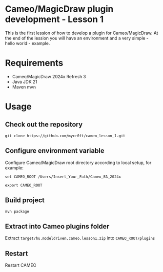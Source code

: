 # Cameo/MagicDraw plugin development - Lesson 1

This is the first lession of how to develop a plugin for Cameo/MagicDraw. At the end of the lession you will have an environment and a very simple - hello world - example.

# Requirements

- Cameo/MagicDraw 2024x Refresh 3
- Java JDK 21
- Maven mvn 

# Usage

## Check out the repository

`git clone https://github.com/mycr0ft/cameo_lesson_1.git`

## Configure environment variable

Configure Cameo/MagicDraw root directory according to local setup, for example:

`set CAMEO_ROOT /Users/Insert_Your_Path/Cameo_EA_2024x`

`export CAMEO_ROOT`


## Build project

`mvn package`

## Extract into Cameo plugins folder

Extract `target/hu.modeldriven.cameo.lesson1.zip` into `CAMEO_ROOT/plugins`

## Restart

Restart CAMEO
